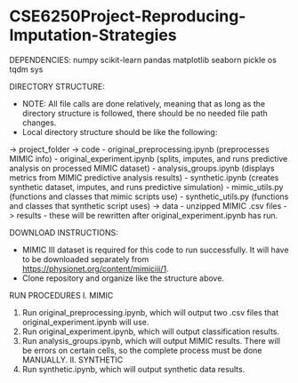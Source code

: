 # CSE6250Project-Reproducing-Imputation-Strategies

DEPENDENCIES:
numpy
scikit-learn
pandas
matplotlib
seaborn
pickle
os
tqdm
sys

DIRECTORY STRUCTURE:
- NOTE: All file calls are done relatively, meaning that as long as the directory structure is followed, there should be no needed file path changes.
- Local directory structure should be like the following:

-> project_folder
   -> code
      - original_preprocessing.ipynb (preprocesses MIMIC info)
      - original_experiment.ipynb (splits, imputes, and runs predictive analysis on processed MIMIC dataset)
      - analysis_groups.ipynb (displays metrics from MIMIC predictive analysis results)
      - synthetic.ipynb (creates synthetic dataset, imputes, and runs predictive simulation)
      - mimic_utils.py (functions and classes that mimic scripts use)
      - synthetic_utils.py (functions and classes that synthetic script uses)
   -> data
      - unzipped MIMIC .csv files
   -> results
      - these will be rewritten after original_experiment.ipynb has run.

DOWNLOAD INSTRUCTIONS:
- MIMIC III dataset is required for this code to run successfully. It will have to be downloaded separately from https://physionet.org/content/mimiciii/1.
- Clone repository and organize like the structure above.

RUN PROCEDURES
I. MIMIC
  1. Run original_preprocessing.ipynb, which will output two .csv files that original_experiment.ipynb will use.
  2. Run original_experiment.ipynb, which will output classification results.
  3. Run analysis_groups.ipynb, which will output MIMIC results. There will be errors on certain cells, so the complete process must be done MANUALLY.
II. SYNTHETIC
  1. Run synthetic.ipynb, which will output synthetic data results.
